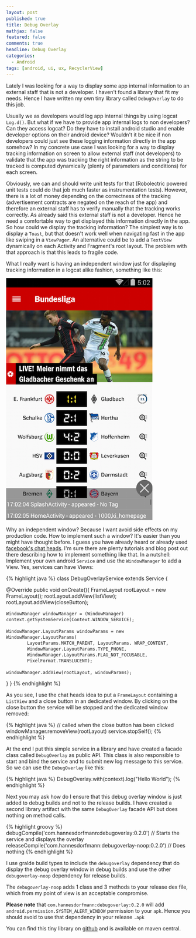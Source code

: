 ```yaml
---
layout: post
published: true
title: Debug Overlay
mathjax: false
featured: false
comments: true
headline: Debug Overlay
categories:
  - Android
tags: [android, ui, ux, RecyclerView]
---
```


Lately I was looking for a way to display some app internal information to an external staff  that is not a developer. I haven't found a library that fit my needs. Hence I have written my own tiny library called `DebugOverlay` to do this job.

Usually we as developers would log app internal things by using logcat `Log.d()`. But what if we have to provide app internal logs to non developers? Can they access logcat? Do they have to install android studio and enable developer options on their android device? Wouldn't it be nice if non developers could just see these logging information directly in the app somehow?
In my concrete use case I was looking for a way to display tracking information on screen to allow external staff (not developers) to validate that the app was tracking the right information as the string to be tracked is computed dynamically (plenty of parameters and conditions) for each screen.

Obviously, we can and should write unit tests for that (Robolectric powered unit tests could do that job much faster as instrumentation tests). However, there is a lot of money depending on the correctness of the tracking (advertisement contracts are negated on the reach of the app) and therefore an external staff has to verify manually that the tracking works correctly. As already said this external staff is not a developer. Hence he need a comfortable way to get displayed this information directly in the app. So how could we display the tracking information? The simplest way is to display a `Toast`, but that doesn't work well when navigating fast in the app like swiping in a `ViewPager`. An alternative could be to add a `TextView` dynamically on each Activity and Fragment's root layout. The problem with that approach is that this leads to fragile code.

What I really want is having an independent window just for displaying tracking information in a logcat alike fashion, something like this:

![Debug Overlay](/images/debugoverlay.png)

 Why an independent window? Because I want avoid side effects on my production code. How to implement such a window? It's easier than you might have thought before. I guess you have already heard or already used [facebook's chat heads](https://www.facebook.com/help/android-app/101495056700254?rdrhc). I'm sure there are plenty tutorials and blog post out there describing how to implement something like that. In a nutshell: Implement your own android `Service` and use the `WindowManager` to add a View. Yes, services can have Views:

{% highlight java %}
class DebugOverlayService extends Service {

  @Override
  public void onCreate(){
    FrameLayout rootLayout = new FrameLayout();
    rootLayout.addView(listView);
    rootLayout.addView(closeButton);

    WindowManager windowManager = (WindowManager) context.getSystemService(Context.WINDOW_SERVICE);

    WindowManager.LayoutParams windowParams = new WindowManager.LayoutParams(
            LayoutParams.MATCH_PARENT, LayoutParams. WRAP_CONTENT,
            WindowManager.LayoutParams.TYPE_PHONE,
            WindowManager.LayoutParams.FLAG_NOT_FOCUSABLE,
            PixelFormat.TRANSLUCENT);

    windowManager.addView(rootLayout, windowParams);
  }
}
{% endhighlight %}

As you see, I use the chat heads idea to put a `FrameLayout` containing a `ListView` and a close button in an dedicated window. By clicking on the close button the service will be stopped and the dedicated window removed:

{% highlight java %}
// called when the close button has been clicked
windowManager.removeView(rootLayout)
service.stopSelf();
{% endhighlight %}

At the end I put this simple service in a library and have created a facade class called `DebugOverlay` as public API. This class is also responsible to start and bind the service and to submit new log message to this service. So we can use the `DebugOverlay` like this:

{% highlight java %}
DebugOverlay.with(context).log("Hello World");
{% endhighlight %}

Next you may ask how do I ensure that this debug overlay window is just added to debug builds and not to the release builds. I have created a second library artifact with the same `DebugOverlay` facade API but does nothing on method calls.

{% highlight groovy %}
debugCompile('com.hannesdorfmann:debugoverlay:0.2.0') // Starts the service and displays the overlay
releaseCompile('com.hannesdorfmann:debugoverlay-noop:0.2.0') // Does nothing
{% endhighlight %}

I use gralde build types to include the `debugoverlay` dependency that do display the debug overlay window in debug builds and use the other `debugoverlay-noop` dependency for release builds.

The `debugoverlay-noop` adds 1 class and 3 methods to your release dex file, which from my point of view is an acceptable compromise.

**Please note** that `com.hannesdorfmann:debugoverlay:0.2.0` will add `android.permission.SYSTEM_ALERT_WINDOW` permission to your `apk`. Hence you should avoid to use that dependency in your release `.apk`

You can find this tiny library on [github](https://github.com/sockeqwe/debugoverlay) and is available on maven central.

